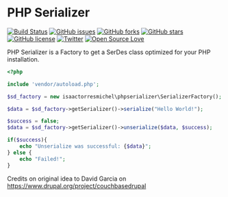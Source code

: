 # PHP Serializer
[![Build Status](https://travis-ci.org/isaactorresmichel/phpserializer.svg?branch=master)](https://travis-ci.org/isaactorresmichel/phpserializer)
[![GitHub issues](https://img.shields.io/github/issues/isaactorresmichel/phpserializer.svg)](https://github.com/isaactorresmichel/phpserializer/issues)
[![GitHub forks](https://img.shields.io/github/forks/isaactorresmichel/phpserializer.svg)](https://github.com/isaactorresmichel/phpserializer/network)
[![GitHub stars](https://img.shields.io/github/stars/isaactorresmichel/phpserializer.svg)](https://github.com/isaactorresmichel/phpserializer/stargazers)
[![GitHub license](https://img.shields.io/badge/license-MIT-blue.svg)](https://raw.githubusercontent.com/isaactorresmichel/phpserializer/master/LICENSE)
[![Twitter](https://img.shields.io/twitter/url/https/github.com/isaactorresmichel/phpserializer.svg?style=social)](https://twitter.com/intent/tweet?text=Wow:&url=%5Bobject%20Object%5D)
[![Open Source Love](https://badges.frapsoft.com/os/v1/open-source.svg?v=103)](https://github.com/ellerbrock/open-source-badges/)

PHP Serializer is a Factory to get a SerDes class optimized for your PHP installation.

```php
<?php

include 'vendor/autoload.php';

$sd_factory = new isaactorresmichel\phpserializer\SerializerFactory();

$data = $sd_factory->getSerializer()->serialize("Hello World!");

$success = false;
$data = $sd_factory->getSerializer()->unserialize($data, $success);

if($success){
    echo "Unserialize was successful: {$data}";
} else {
    echo "Failed!";
}
```

Credits on original idea to David Garcia on https://www.drupal.org/project/couchbasedrupal